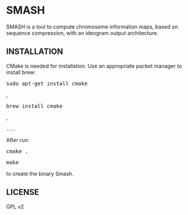 # SMASH #
SMASH is a tool to compute chromosome information maps, based on sequence compression, with an ideogram output architecture. 

## INSTALLATION ##
CMake is needed for installation. Use an appropriate packet manager to install brew:
<pre>sudo apt-get install cmake</pre>,
<pre>brew install cmake</pre>,
<pre>...</pre>

After run:
<pre>cmake .</pre>
<pre>make</pre>
to create the binary Smash.

## LICENSE ##

GPL v2

